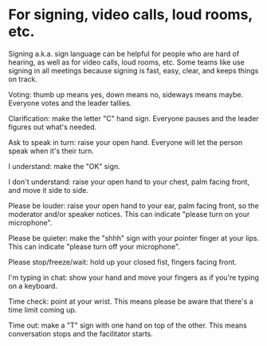 # For signing, video calls, loud rooms, etc. 

Signing a.k.a. sign language can be helpful for people who are hard of hearing, as well as for video calls, loud rooms, etc. Some teams like use signing in all meetings because signing is fast, easy, clear, and keeps things on track.

Voting: thumb up means yes, down means no, sideways means maybe. Everyone votes and the leader tallies.

Clarification: make the letter "C" hand sign. Everyone pauses and the leader figures out what's needed.

Ask to speak in turn: raise your open hand. Everyone will let the person speak when it's their turn.

I understand: make the "OK" sign.

I don't understand: raise your open hand to your chest, palm facing front, and move it side to side.

Please be louder: raise your open hand to your ear, palm facing front, so the moderator and/or speaker notices. This can indicate "please turn on your microphone".

Please be quieter: make the "shhh" sign with your pointer finger at your lips. This can indicate "please turn off your microphone".

Please stop/freeze/wait: hold up your closed fist, fingers facing front.

I'm typing in chat: show your hand and move your fingers as if you're typing on a keyboard.

Time check: point at your wrist. This means please be aware that there's a time limit coming up.

Time out: make a "T" sign with one hand on top of the other. This means conversation stops and the facilitator starts.
